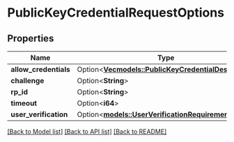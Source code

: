 # PublicKeyCredentialRequestOptions

## Properties

Name | Type | Description | Notes
------------ | ------------- | ------------- | -------------
**allow_credentials** | Option<[**Vec<models::PublicKeyCredentialDescriptor>**](PublicKeyCredentialDescriptor.md)> |  | [optional]
**challenge** | Option<**String**> |  | [optional]
**rp_id** | Option<**String**> |  | [optional]
**timeout** | Option<**i64**> |  | [optional]
**user_verification** | Option<[**models::UserVerificationRequirement**](UserVerificationRequirement.md)> |  | [optional]

[[Back to Model list]](../README.md#documentation-for-models) [[Back to API list]](../README.md#documentation-for-api-endpoints) [[Back to README]](../README.md)


